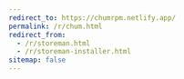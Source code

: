 ```yaml
---
redirect_to: https://chumrpm.netlify.app/
permalink: /r/chum.html
redirect_from:
  - /r/storeman.html
  - /r/storeman-installer.html
sitemap: false
---
```

